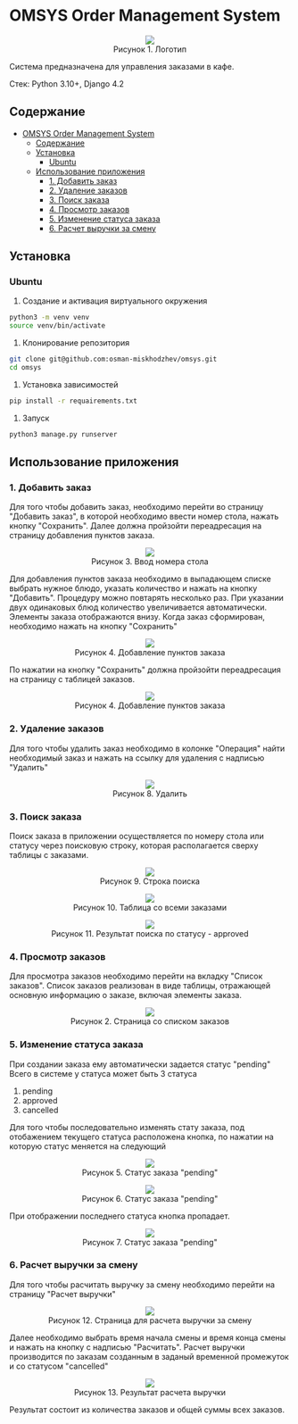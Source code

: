 # OMSYS Order Management System

<p style="text-align: center;">
<img src="documentation/logo.svg"><br>Рисунок 1. Логотип
</p>
Система предназначена для управления заказами в кафе.

Стек: Python 3.10+, Django 4.2

## Содержание
- [OMSYS Order Management System](#omsys-order-management-system)
  - [Содержание](#содержание)
  - [Установка](#установка)
    - [Ubuntu](#ubuntu)
  - [Использование приложения](#использование-приложения)
    - [1. Добавить заказ](#1-добавить-заказ)
    - [2. Удаление заказов](#2-удаление-заказов)
    - [3. Поиск заказа](#3-поиск-заказа)
    - [4. Просмотр заказов](#4-просмотр-заказов)
    - [5. Изменение статуса заказа](#5-изменение-статуса-заказа)
    - [6. Расчет выручки за смену](#6-расчет-выручки-за-смену)
## Установка
### Ubuntu
1. Создание и активация виртуального окружения
```bash
python3 -m venv venv
source venv/bin/activate
```
1. Клонирование репозитория
```bash
git clone git@github.com:osman-miskhodzhev/omsys.git
cd omsys
```
1. Установка зависимостей
```bash
pip install -r requairements.txt
```
1. Запуск
```bash
python3 manage.py runserver
```

## Использование приложения
### 1. Добавить заказ
Для того чтобы добавить заказ, необходимо перейти во страницу "Добавить заказ", в которой необходимо ввести номер стола, нажать кнопку "Сохранить". Далее должна пройзойти переадресация на страницу добавления пунктов заказа.
<p style="text-align: center;">
<img src="documentation/2.order_add_table_num.png"><br>Рисунок 3. Ввод номера стола
</p>

Для добавления пунктов заказа необходимо в выпадающем списке выбрать нужное блюдо, указать количество и нажать на кнопку "Добавить". Процедуру можно повтарять несколько раз. При указании двух одинаковых блюд количество увеличивается автоматически. Элементы заказа отображаются внизу. Когда заказ сформирован, необходимо нажать на кнопку "Сохранить" 

<p style="text-align: center;">
<img src="documentation/3.order_add_items_add.png"><br>Рисунок 4. Добавление пунктов заказа
</p>

По нажатии на кнопку "Сохранить" должна пройзойти переадресация на страницу с таблицей заказов.

<p style="text-align: center;">
<img src="documentation/4.orders_add_orders_list.png"><br>Рисунок 4. Добавление пунктов заказа
</p>

### 2. Удаление заказов
Для того чтобы удалить заказ необходимо в колонке "Операция" найти необходимый заказ и нажать на ссылку для удаления с надписью "Удалить"

<p style="text-align: center;">
<img src="documentation/delete.png"><br>Рисунок 8. Удалить
</p>

### 3. Поиск заказа
Поиск заказа в приложении осуществляется по номеру стола или статусу через поисковую строку, которая располагается сверху таблицы с заказами.

<p style="text-align: center;">
<img src="documentation/search.png"><br>Рисунок 9. Строка поиска
</p>

<p style="text-align: center;">
<img src="documentation/search_order_list.png"><br>Рисунок 10. Таблица со всеми заказами
</p>

<p style="text-align: center;">
<img src="documentation/search_table_number.png"><br>Рисунок 11. Результат поиска по статусу - approved
</p>

### 4. Просмотр заказов
Для просмотра заказов необходимо перейти на вкладку "Список заказов". Список заказов реализован в виде таблицы, отражающей основную информацию о заказе, включая элементы заказа. 
<p style="text-align: center;">
<img src="documentation/start.png"><br>Рисунок 2. Страница со списком заказов
</p>

### 5. Изменение статуса заказа
При создании заказа ему автоматически задается статус "pending"
Всего в системе у статуса может быть 3 статуса
1. pending
2. approved
3. cancelled

Для того чтобы последовательно изменять стату заказа, под отобажением текущего статуса расположена кнопка, по нажатии на которую статус меняется на следующий
<p style="text-align: center;">
<img src="documentation/status_pending.png"><br>Рисунок 5. Статус заказа "pending"
</p>

<p style="text-align: center;">
<img src="documentation/status_approved.png"><br>Рисунок 6. Статус заказа "pending"
</p>
При отображении последнего статуса кнопка пропадает.

<p style="text-align: center;">
<img src="documentation/status_cancelled.png"><br>Рисунок 7. Статус заказа "pending"
</p>

### 6. Расчет выручки за смену
Для того чтобы расчитать выручку за смену необходимо перейти на страницу "Расчет выручки"

<p style="text-align: center;">
<img src="documentation/revenue.png"><br>Рисунок 12. Страница для расчета выручки за смену
</p>

Далее необходимо выбрать время начала смены и время конца смены и нажать на кнопку с надписью "Расчитать". Расчет выручки производится по заказам созданным в заданый временной промежуток и со статусом "cancelled"

<p style="text-align: center;">
<img src="documentation/revenue_result.png"><br>Рисунок 13. Результат расчета выручки
</p>

Результат состоит из количества заказов и общей суммы всех заказов.